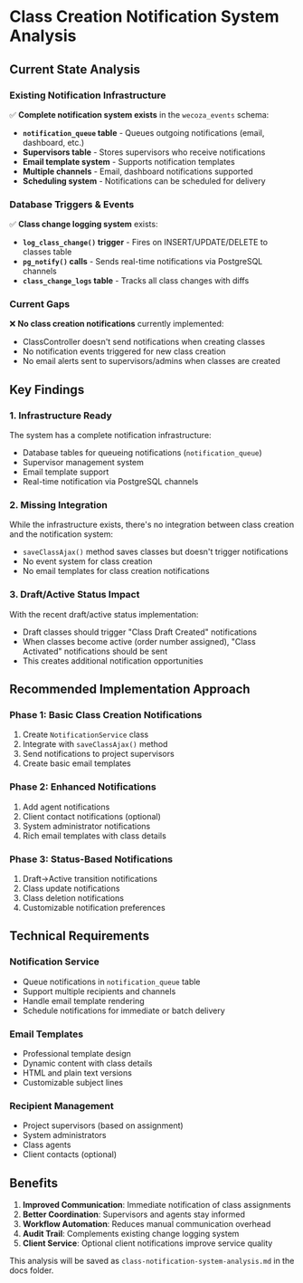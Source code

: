 # Class Creation Notification System Analysis

## Current State Analysis

### Existing Notification Infrastructure
✅ **Complete notification system exists** in the `wecoza_events` schema:
- **`notification_queue` table** - Queues outgoing notifications (email, dashboard, etc.)
- **Supervisors table** - Stores supervisors who receive notifications
- **Email template system** - Supports notification templates
- **Multiple channels** - Email, dashboard notifications supported
- **Scheduling system** - Notifications can be scheduled for delivery

### Database Triggers & Events
✅ **Class change logging system** exists:
- **`log_class_change()` trigger** - Fires on INSERT/UPDATE/DELETE to classes table
- **`pg_notify()` calls** - Sends real-time notifications via PostgreSQL channels
- **`class_change_logs` table** - Tracks all class changes with diffs

### Current Gaps
❌ **No class creation notifications** currently implemented:
- ClassController doesn't send notifications when creating classes
- No notification events triggered for new class creation
- No email alerts sent to supervisors/admins when classes are created

## Key Findings

### 1. Infrastructure Ready
The system has a complete notification infrastructure:
- Database tables for queueing notifications (`notification_queue`)
- Supervisor management system
- Email template support
- Real-time notification via PostgreSQL channels

### 2. Missing Integration
While the infrastructure exists, there's no integration between class creation and the notification system:
- `saveClassAjax()` method saves classes but doesn't trigger notifications
- No event system for class creation
- No email templates for class creation notifications

### 3. Draft/Active Status Impact
With the recent draft/active status implementation:
- Draft classes should trigger "Class Draft Created" notifications
- When classes become active (order number assigned), "Class Activated" notifications should be sent
- This creates additional notification opportunities

## Recommended Implementation Approach

### Phase 1: Basic Class Creation Notifications
1. Create `NotificationService` class
2. Integrate with `saveClassAjax()` method
3. Send notifications to project supervisors
4. Create basic email templates

### Phase 2: Enhanced Notifications
1. Add agent notifications
2. Client contact notifications (optional)
3. System administrator notifications
4. Rich email templates with class details

### Phase 3: Status-Based Notifications
1. Draft→Active transition notifications
2. Class update notifications
3. Class deletion notifications
4. Customizable notification preferences

## Technical Requirements

### Notification Service
- Queue notifications in `notification_queue` table
- Support multiple recipients and channels
- Handle email template rendering
- Schedule notifications for immediate or batch delivery

### Email Templates
- Professional template design
- Dynamic content with class details
- HTML and plain text versions
- Customizable subject lines

### Recipient Management
- Project supervisors (based on assignment)
- System administrators
- Class agents
- Client contacts (optional)

## Benefits
1. **Improved Communication**: Immediate notification of class assignments
2. **Better Coordination**: Supervisors and agents stay informed
3. **Workflow Automation**: Reduces manual communication overhead
4. **Audit Trail**: Complements existing change logging system
5. **Client Service**: Optional client notifications improve service quality

This analysis will be saved as `class-notification-system-analysis.md` in the docs folder.